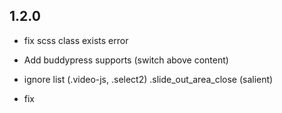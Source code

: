 1.2.0
-------
* fix scss class exists error

* Add buddypress supports (switch above content)
* ignore list (.video-js, .select2)
.slide_out_area_close (salient)

* fix 